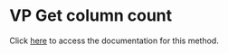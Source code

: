 <!---->
# VP Get column count

Click [here](https://developer.4d.com/docs/20/ViewPro/method-list#vp-get-column-count) to access the documentation for this method.

